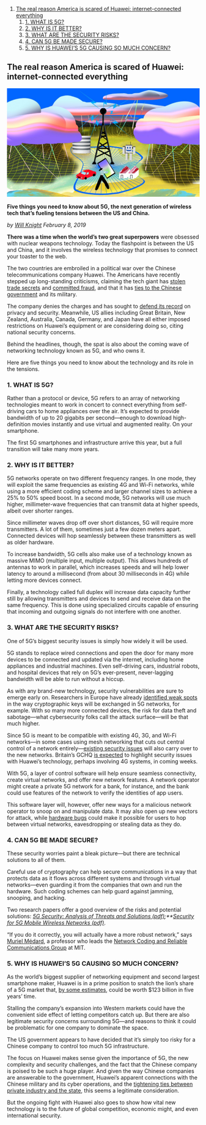 
<!-- MarkdownTOC levels="1,2,3,4" autolink="true" style="ordered" -->

1. [The real reason America is scared of Huawei: internet-connected everything](#the-real-reason-america-is-scared-of-huawei-internet-connected-everything)
    1. [1. WHAT IS 5G?](#1-what-is-5g)
    1. [2. WHY IS IT BETTER?](#2-why-is-it-better)
    1. [3. WHAT ARE THE SECURITY RISKS?](#3-what-are-the-security-risks)
    1. [4. CAN 5G BE MADE SECURE?](#4-can-5g-be-made-secure)
    1. [5. WHY IS HUAWEI’S 5G CAUSING SO MUCH CONCERN?](#5-why-is-huawei%E2%80%99s-5g-causing-so-much-concern)

<!-- /MarkdownTOC -->






## The real reason America is scared of Huawei: internet-connected everything

![](https://github.com/leaguecn/leenotes/raw/master/img/5gfinal1.jpg)


**Five things you need to know about 5G, the next generation of wireless tech that’s fueling tensions between the US and China.**

*by [Will Knight](https://www.technologyreview.com/profile/will-knight/)  February 8, 2019*

**There was a time when the world’s two great superpowers** were obsessed with nuclear weapons technology. Today the flashpoint is between the US and China, and it involves the wireless technology that promises to connect your toaster to the web.     

The two countries are embroiled in a political war over the Chinese telecommunications company Huawei. The Americans have recently stepped up long-standing criticisms, claiming the tech giant has [stolen trade secrets](https://www.bloomberg.com/news/articles/2019-01-28/u-s-planning-to-announce-criminal-charges-related-to-huawei-jrgrda0q) and [committed fraud](https://www.nytimes.com/2019/01/28/us/politics/meng-wanzhou-huawei-iran.html), and that it has [ties to the Chinese government](https://stacks.stanford.edu/file/druid:rm226yb7473/Huawei-ZTE%20Investigative%20Report%20%28FINAL%29.pdf) and its military.

The company denies the charges and has sought to [defend its record](https://www.scmp.com/tech/china-tech/article/2127564/huawei-defends-its-privacy-record-calling-att-snub-big-loss) on privacy and security. Meanwhile, US allies including Great Britain, New Zealand, Australia, Canada, Germany, and Japan have all either imposed restrictions on Huawei’s equipment or are considering doing so, citing national security concerns.

Behind the headlines, though, the spat is also about the coming wave of networking technology known as 5G, and who owns it.

Here are five things you need to know about the technology and its role in the tensions.

### 1. WHAT IS 5G?

Rather than a protocol or device, 5G refers to an array of networking technologies meant to work in concert to connect everything from self-driving cars to home appliances over the air. It’s expected to provide bandwidth of up to 20 gigabits per second—enough to download high-definition movies instantly and use virtual and augmented reality. On your smartphone.

The first 5G smartphones and infrastructure arrive this year, but a full transition will take many more years.

### 2. WHY IS IT BETTER?

5G networks operate on two different frequency ranges. In one mode, they will exploit the same frequencies as existing 4G and Wi-Fi networks, while using a more efficient coding scheme and larger channel sizes to achieve a 25% to 50% speed boost. In a second mode, 5G networks will use much higher, millimeter-wave frequencies that can transmit data at higher speeds, albeit over shorter ranges.

Since millimeter waves drop off over short distances, 5G will require more transmitters. A lot of them, sometimes just a few dozen meters apart. Connected devices will hop seamlessly between these transmitters as well as older hardware.

To increase bandwidth, 5G cells also make use of a technology known as massive MIMO (multiple input, multiple output). This allows hundreds of antennas to work in parallel, which increases speeds and will help lower latency to around a millisecond (from about 30 milliseconds in 4G) while letting more devices connect.

Finally, a technology called full duplex will increase data capacity further still by allowing transmitters and devices to send and receive data on the same frequency. This is done using specialized circuits capable of ensuring that incoming and outgoing signals do not interfere with one another.

### 3. WHAT ARE THE SECURITY RISKS?

One of 5G’s biggest security issues is simply how widely it will be used.

5G stands to replace wired connections and open the door for many more devices to be connected and updated via the internet, including home appliances and industrial machines. Even self-driving cars, industrial robots, and hospital devices that rely on 5G’s ever-present, never-lagging bandwidth will be able to run without a hiccup.

As with any brand-new technology, security vulnerabilities are sure to emerge early on. Researchers in Europe have already [identified weak spots](https://arxiv.org/pdf/1806.10360.pdf) in the way cryptographic keys will be exchanged in 5G networks, for example. With so many more connected devices, the risk for data theft and sabotage—what cybersecurity folks call the attack surface—will be that much higher.

Since 5G is meant to be compatible with existing 4G, 3G, and Wi-Fi networks—in some cases using mesh networking that cuts out central control of a network entirely—[existing security issues](http://wp.internetsociety.org/ndss/wp-content/uploads/sites/25/2018/02/ndss2018_02A-3_Hussain_paper.pdf) will also carry over to the new networks. Britain’s GCHQ [is expected](https://www.theregister.co.uk/2019/02/04/huawei_hcsec_gchq_brouhaha/) to highlight security issues with Huawei’s technology, perhaps involving 4G systems, in coming weeks.

With 5G, a layer of control software will help ensure seamless connectivity, create virtual networks, and offer new network features. A network operator might create a private 5G network for a bank, for instance, and the bank could use features of the network to verify the identities of app users.

This software layer will, however, offer new ways for a malicious network operator to snoop on and manipulate data. It may also open up new vectors for attack, while [hardware bugs](https://meltdownattack.com/) could make it possible for users to hop between virtual networks, eavesdropping or stealing data as they do.

### 4. CAN 5G BE MADE SECURE?

These security worries paint a bleak picture—but there are technical solutions to all of them.

Careful use of cryptography can help secure communications in a way that protects data as it flows across different systems and through virtual networks—even guarding it from the companies that own and run the hardware. Such coding schemes can help guard against jamming, snooping, and hacking.

Two research papers offer a good overview of the risks and potential solutions: *[5G Security: Analysis of Threats and Solutions (pdf)](https://www.google.com/search?q=5G+Security%3A+Analysis+of+Threats+and+Solutions&oq=5G+Security%3A+Analysis+of+Threats+and+Solutions&aqs=chrome..69i57j69i61.191j0j4&sourceid=chrome&ie=UTF-8);**[Security for 5G Mobile Wireless Networks (pdf)](https://ieeexplore.ieee.org/document/8125684)*.

“If you do it correctly, you will actually have a more robust network,” says [Muriel Médard](http://www.rle.mit.edu/ncrc/people/), a professor who leads the [Network Coding and Reliable Communications Group](http://www.rle.mit.edu/ncrc/) at MIT.

### 5. WHY IS HUAWEI’S 5G CAUSING SO MUCH CONCERN?

As the world’s biggest supplier of networking equipment and second largest smartphone maker, Huawei is in a prime position to snatch the lion’s share of a 5G market that, [by some estimates](https://www.marketwatch.com/press-release/5g-services-market-worth-12327-billion-by-2025-2018-09-12), could be worth $123 billion in five years’ time.

Stalling the company’s expansion into Western markets could have the convenient side effect of letting competitors catch up. But there are also legitimate security concerns surrounding 5G—and reasons to think it could be problematic for one company to dominate the space.

The US government appears to have decided that it’s simply too risky for a Chinese company to control too much 5G infrastructure.

The focus on Huawei makes sense given the importance of 5G, the new complexity and security challenges, and the fact that the Chinese company is poised to be such a huge player. And given the way Chinese companies are answerable to the government, Huawei’s apparent connections with the Chinese military and its cyber operations, and the [tightening ties between private industry and the state](https://www.nytimes.com/2018/10/03/business/china-economy-private-enterprise.html), this seems a legitimate consideration.

But the ongoing fight with Huawei also goes to show how vital new technology is to the future of global competition, economic might, and even international security.